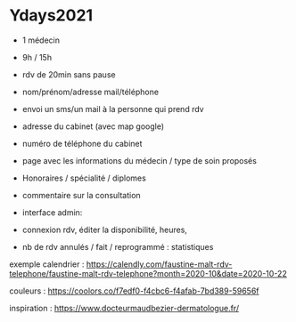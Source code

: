 # Ydays2021

- 1 médecin
- 9h / 15h
- rdv de 20min sans pause
- nom/prénom/adresse mail/téléphone
- envoi un sms/un mail à la personne qui prend rdv
- adresse du cabinet (avec map google)
- numéro de téléphone du cabinet
- page avec les informations du médecin / type de soin proposés
- Honoraires / spécialité / diplomes
- commentaire sur la consultation

- interface admin:
- connexion
rdv, éditer la disponibilité, heures,
- nb de rdv annulés / fait / reprogrammé : statistiques

exemple calendrier : https://calendly.com/faustine-malt-rdv-telephone/faustine-malt-rdv-telephone?month=2020-10&date=2020-10-22

couleurs : https://coolors.co/f7edf0-f4cbc6-f4afab-7bd389-59656f

inspiration : https://www.docteurmaudbezier-dermatologue.fr/